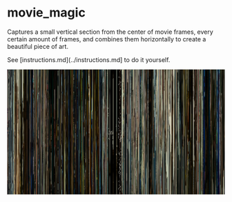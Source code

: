 # movie_magic
Captures a small vertical section from the center of movie frames, every certain amount of frames, and combines them horizontally to create a beautiful piece of art.

See [instructions.md](../instructions.md] to do it yourself.

![Here's an example of Captain Phillips](out1.png)
